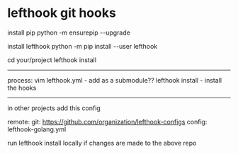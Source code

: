 # lefthook git hooks

install pip
python -m ensurepip --upgrade

install lefthook
python -m pip install --user lefthook

cd your/project
lefthook install

-----


process:
vim lefthook.yml - add as a submodule??
lefthook install - install the hooks



-----

in other projects add this config

remote:
  git: https://github.com/organization/lefthook-configs
  config: lefthook-golang.yml

run 
lefthook install
locally if changes are made to the above repo
